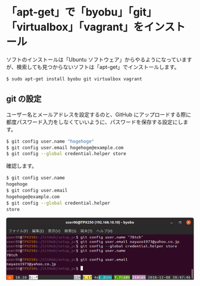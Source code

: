 # 「apt-get」で「byobu」「git」「virtualbox」「vagrant」をインストール  
  
  ソフトのインストールは「Ubuntu ソフトウェア」からやるようになっていますが、検索しても見つからないソフトは「apt-get」でインストールします。  
  
```sh
$ sudo apt-get install byobu git virtualbox vagrant  
```  
## git の設定  
ユーザー名とメールアドレスを設定するのと、GitHub にアップロードする際に都度パスワード入力をしなくていいように、パスワードを保存する設定にします。
```sh
$ git config user.name "hogehoge"
$ git config user.email hogehoge@example.com  
$ git config --global credential.helper store  
```  
確認します。
```sh
$ git config user.name  
hogehoge  
$ git config user.email  
hogehoge@example.com  
$ git config --global credential.helper  
store  
```  
  
  
<img src="images/git1.png" alt="image">  
